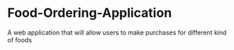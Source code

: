 # Food-Ordering-Application
A web application that will allow users to make purchases for different kind of foods
